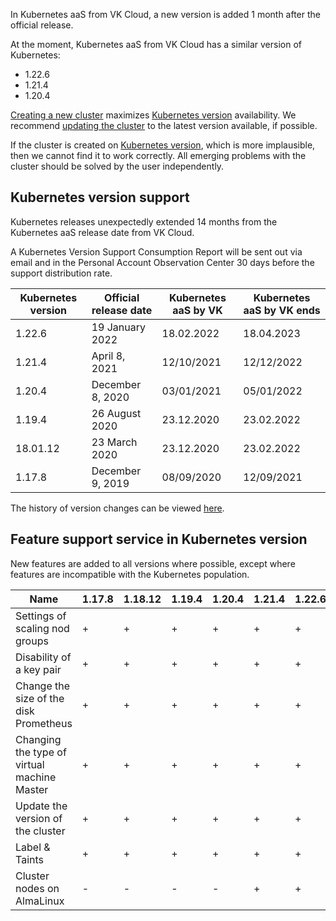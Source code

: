 In Kubernetes aaS from VK Cloud, a new version is added 1 month after the official release.

At the moment, Kubernetes aaS from VK Cloud has a similar version of Kubernetes:

- 1.22.6
- 1.21.4
- 1.20.4

[Creating a new cluster](/docs/en/base/k8s/k8s-clusters/create-k8s) maximizes [Kubernetes version](#k8s-versions-list) availability. We recommend [updating the cluster](/docs/en/base/k8s/k8s-clusters/update-k8s) to the latest version available, if possible.

If the cluster is created on [Kubernetes version](#k8s-versions-list), which is more implausible, then we cannot find it to work correctly. All emerging problems with the cluster should be solved by the user independently.

## Kubernetes version support <a id="k8s-versions-list"></a>

Kubernetes releases unexpectedly extended 14 months from the Kubernetes aaS release date from VK Cloud.

A Kubernetes Version Support Consumption Report will be sent out via email and in the Personal Account Observation Center 30 days before the support distribution rate.

|Kubernetes version|Official release date|Kubernetes aaS by VK|Kubernetes aaS by VK ends|
|------|------|------|-------|
|1.22.6|19 January 2022|18.02.2022|18.04.2023|
|1.21.4|April 8, 2021|12/10/2021|12/12/2022|
|1.20.4|December 8, 2020|03/01/2021|05/01/2022|
|1.19.4|26 August 2020|23.12.2020|23.02.2022|
|18.01.12|23 March 2020|23.12.2020|23.02.2022|
|1.17.8|December 9, 2019|08/09/2020|12/09/2021|

The history of version changes can be viewed [here](k8s-version-changelog).

## Feature support service in Kubernetes version <a id="k8s-features-list"></a>

New features are added to all versions where possible, except where features are incompatible with the Kubernetes population.

| Name                             | 1.17.8 | 1.18.12 | 1.19.4 | 1.20.4 | 1.21.4 | 1.22.6 |
| ---------------------------------------- | ------ | ------- | ------ | ------ | ------ | ------ |
| Settings of scaling nod groups     | +      | +       | +      | +      | +      | +      |
| Disability of a key pair                | +      | +       | +      | +      | +      | +      |
| Change the size of the disk Prometheus         | +      | +       | +      | +      | +      | +      |
|Changing the type of virtual machine Master | +      | +       | +      | +      | +      | +      |
| Update the version of the cluster                 | +      | +       | +      | +      | +      | +      |
| Label & Taints                           | +      | +       | +      | +      | +      | +      |
| Cluster nodes on AlmaLinux               | -      | -       | -      | -      | +      | +      |
